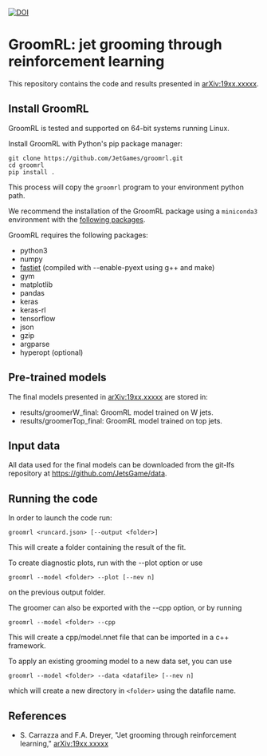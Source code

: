 [![DOI](https://zenodo.org/badge/159022917.svg)](https://zenodo.org/badge/latestdoi/159022917)

GroomRL: jet grooming through reinforcement learning
====================================================

This repository contains the code and results presented in [arXiv:19xx.xxxxx](https://arxiv.org/abs/190x.xxxxx "GroomRL paper").

## Install GroomRL

GroomRL is tested and supported on 64-bit systems running Linux.

Install GroomRL with Python's pip package manager:
```
git clone https://github.com/JetGames/groomrl.git
cd groomrl
pip install .
```

This process will copy the `groomrl` program to your environment python path.

We recommend the installation of the GroomRL package using a `miniconda3` environment with the [following packages](https://github.com/JetsGame/groomrl/scripts/environment.yml).

GroomRL requires the following packages:
- python3
- numpy
- [fastjet](http://fastjet.fr/) (compiled with --enable-pyext using g++ and make)
- gym
- matplotlib
- pandas
- keras
- keras-rl
- tensorflow
- json
- gzip
- argparse
- hyperopt (optional)

## Pre-trained models

The final models presented in
[arXiv:19xx.xxxxx](https://arxiv.org/abs/190x.xxxxx "GroomRL paper")
are stored in:
- results/groomerW_final: GroomRL model trained on W jets.
- results/groomerTop_final: GroomRL model trained on top jets.

## Input data

All data used for the final models can be downloaded from the git-lfs repository at https://github.com/JetsGame/data.

## Running the code

In order to launch the code run:
```
groomrl <runcard.json> [--output <folder>]
```

This will create a folder containing the result of the fit.

To create diagnostic plots, run with the --plot option or use
```
groomrl --model <folder> --plot [--nev n]
```
on the previous output folder.

The groomer can also be exported with the --cpp option, or by running
```
groomrl --model <folder> --cpp
```
This will create a cpp/model.nnet file that can be imported in a c++ framework.

To apply an existing grooming model to a new data set, you can use
```
groomrl --model <folder> --data <datafile> [--nev n]
```
which will create a new directory in `<folder>` using the datafile name.

## References

* S. Carrazza and F.A. Dreyer, "Jet grooming through reinforcement learning,"
  [arXiv:19xx.xxxxx](https://arxiv.org/abs/190x.xxxxx "GroomRL paper")
